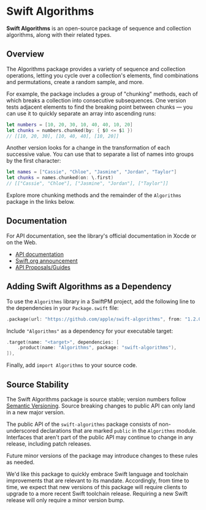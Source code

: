 # Swift Algorithms

**Swift Algorithms** is an open-source package of sequence and collection algorithms, along with their related types.

## Overview

The Algorithms package provides a variety of sequence and collection operations, letting you cycle over a collection's elements, find combinations and permutations, create a random sample, and more.

For example, the package includes a group of "chunking" methods, each of which breaks a collection into consecutive subsequences. One version tests adjacent elements to find the breaking point between chunks — you can use it to quickly separate an array into ascending runs:

```swift
let numbers = [10, 20, 30, 10, 40, 40, 10, 20]
let chunks = numbers.chunked(by: { $0 <= $1 })
// [[10, 20, 30], [10, 40, 40], [10, 20]]
```

Another version looks for a change in the transformation of each successive value. You can use that to separate a list of names into groups by the first character:

```swift
let names = ["Cassie", "Chloe", "Jasmine", "Jordan", "Taylor"]
let chunks = names.chunked(on: \.first)
// [["Cassie", "Chloe"], ["Jasmine", "Jordan"], ["Taylor"]]
```

Explore more chunking methods and the remainder of the `Algorithms` package in the links below.

## Documentation

For API documentation, see the library's official documentation in Xocde or on the Web.

- [API documentation][docs]
- [Swift.org announcement][announcement]
- [API Proposals/Guides][guides]

## Adding Swift Algorithms as a Dependency

To use the `Algorithms` library in a SwiftPM project, 
add the following line to the dependencies in your `Package.swift` file:

```swift
.package(url: "https://github.com/apple/swift-algorithms", from: "1.2.0"),
```

Include `"Algorithms"` as a dependency for your executable target:

```swift
.target(name: "<target>", dependencies: [
    .product(name: "Algorithms", package: "swift-algorithms"),
]),
```

Finally, add `import Algorithms` to your source code.

## Source Stability

The Swift Algorithms package is source stable; version numbers follow [Semantic Versioning](https://semver.org/). Source breaking changes to public API can only land in a new major version.

The public API of the `swift-algorithms` package consists of non-underscored declarations that are marked `public` in the `Algorithms` module. Interfaces that aren't part of the public API may continue to change in any release, including patch releases.

Future minor versions of the package may introduce changes to these rules as needed.

We'd like this package to quickly embrace Swift language and toolchain improvements that are relevant to its mandate. Accordingly, from time to time, we expect that new versions of this package will require clients to upgrade to a more recent Swift toolchain release. Requiring a new Swift release will only require a minor version bump.

[docs]: https://swiftpackageindex.com/apple/swift-algorithms/documentation/algorithms
[announcement]: https://swift.org/blog/swift-algorithms/
[guides]: https://github.com/apple/swift-algorithms/tree/main/Guides
